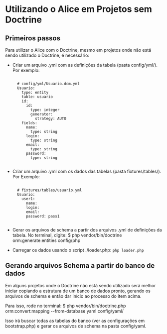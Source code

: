 Utilizando o Alice em Projetos sem Doctrine
===========================================================

## Primeiros passos

Para utilizar o Alice com o Doctrine, mesmo em projetos onde não está sendo utilizado
o Doctrine, é necessário: 

- Criar um arquivo .yml com as definições da tabela (pasta config/yml/). Por exemplo:
	<pre lang="yaml"><code>
	# config/yml/Usuario.dcm.yml
	Usuario:
	  type: entity
	  table: usuario
	  id:
	    id:
	      type: integer
	      generator:
	        strategy: AUTO
	  fields:
	    name:
	      type: string
	    login:
	      type: string
	    email:
	      type: string
	    password:
	      type: string
  	</code></pre>

- Criar um arquivo .yml com os dados das tabelas (pasta fixtures/tables/). Por Exemplo:
	<pre lang="yaml"><code>
	# fixtures/tables/usuario.yml
	Usuario:
	  user1:
	    name: <firstName()> <lastName()>
	    login: <username()>
	    email: <email()>
	    password: pass1
    </code></pre>

- Gerar os arquivos de schema a partir dos arquivos .yml de definições da tabela. No terminal, digite:
	$ php vendor/bin/doctrine orm:generate:entities config/php

- Carregar os dados usando o script ./loader.php: ```php loader.php```

## Gerando arquivos Schema a partir do banco de dados

Em alguns projetos onde o Doctrine não está sendo utilizado será melhor iniciar copiando a 
estrutura de um banco de dados pronto, gerando os arquivos de schema e então dar início ao processo do item acima.

Para isso, rode no terminal:
	$ php vendor/bin/doctrine.php orm:convert:mapping --from-database yaml config/yaml/

Isso irá buscar todas as tabelas do banco (ver as configurações em bootstrap.php) e gerar os arquivos de schema na pasta config/yaml.